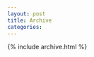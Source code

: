 ```yaml
---
layout: post
title: Archive
categories:
---
```


{% include archive.html %}

<!-- <h2>Archives</h2>
<ul>
{% for post in site.posts %}
{% capture the_year %}
{{post.date|date:"%Y" }}
{% endcapture %}
{% capture previous_year %}
{{ previous_post.date|date:"%Y" }}
{% endcapture %}

{% if the_year != previous_year %}
{% assign year_changed = true %}
{% else %}
{% assign year_changed = false %}
{% endif %}
{% if year_changed %}
<li><a href="{{ site.url }}/pages/archives/{{the_year |strip_newlines}}/">{{ the_year }}</a></li>
{% endif %}
{% assign previous_post = post %}
{% endfor %}

<li><a href="{{ site.url }}/pages/archives/all/">all</a></li>
</ul> -->